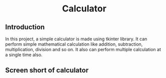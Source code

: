 **<h1 align="center" font color="red">Calculator</h1>**
**<h2 align="left">Introduction</h2>**
In this project, a simple calculator is made using tkinter library. It can perform simple mathematical calculation like addition, subtraction, multiplication, division and so on. It also can perform multiple calculation at a single time also.
**<h2 align="left">Screen short of calculator</h2>**

